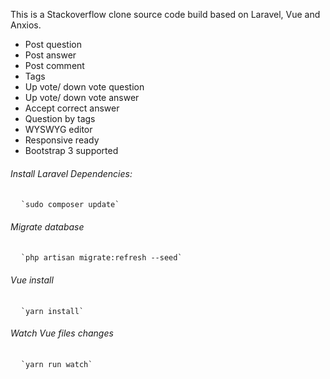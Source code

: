 This is a Stackoverflow clone source code build based on Laravel, Vue and Anxios.

- Post question
- Post answer
- Post comment
- Tags
- Up vote/ down vote question
- Up vote/ down vote answer
- Accept correct answer
- Question by tags
- WYSWYG editor
- Responsive ready
- Bootstrap 3 supported

<h6>Install Laravel Dependencies:</h6>
<pre>
  <code>`sudo composer update`</code>
</pre>
<h6>Migrate database</h6>
<pre>
  <code>`php artisan migrate:refresh --seed`</code>
</pre>
<h6>Vue install</h6>
<pre>
  <code>`yarn install`</code>
</pre>
<h6>Watch Vue files changes</h6>
<pre>
  <code>`yarn run watch`</code>
</pre>
